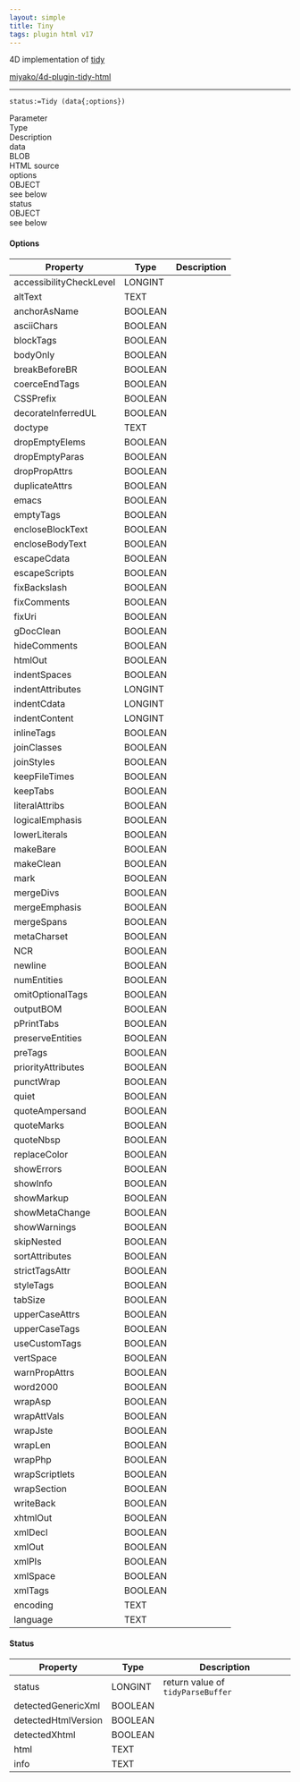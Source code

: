 ```yaml
---
layout: simple
title: Tiny
tags: plugin html v17
---
```


4D implementation of [tidy](https://github.com/htacg/tidy-html5)

[miyako/4d-plugin-tidy-html](https://github.com/miyako/4d-plugin-tidy-html5)

<!--more-->

---

```
status:=Tidy (data{;options})
```

<div class="grid">
  <div class="syntax-th cell cell--2">Parameter</div>
  <div class="syntax-th cell cell--2">Type</div>
  <div class="syntax-th cell cell--8">Description</div>
  <div class="syntax-td cell cell--2">data</div>
  <div class="syntax-td cell cell--2">BLOB</div>
  <div class="syntax-td cell cell--8">HTML source</div>  
  <div class="syntax-td cell cell--2">options</div>
  <div class="syntax-td cell cell--2">OBJECT</div>
  <div class="syntax-td cell cell--8">see below</div>  
  <div class="syntax-td cell cell--2">status</div>
  <div class="syntax-td cell cell--2">OBJECT</div>
  <div class="syntax-td cell cell--8">see below</div>      
</div>

#### Options

Property|Type|Description
------------|------|----
accessibilityCheckLevel|LONGINT|
altText|TEXT|
anchorAsName|BOOLEAN|
asciiChars|BOOLEAN|
blockTags|BOOLEAN|
bodyOnly|BOOLEAN|
breakBeforeBR|BOOLEAN|
coerceEndTags|BOOLEAN|
CSSPrefix|BOOLEAN|
decorateInferredUL|BOOLEAN|
doctype|TEXT|
dropEmptyElems|BOOLEAN|
dropEmptyParas|BOOLEAN|
dropPropAttrs|BOOLEAN|
duplicateAttrs|BOOLEAN|
emacs|BOOLEAN|
emptyTags|BOOLEAN|
encloseBlockText|BOOLEAN|
encloseBodyText|BOOLEAN|
escapeCdata|BOOLEAN|
escapeScripts|BOOLEAN|
fixBackslash|BOOLEAN|
fixComments|BOOLEAN|
fixUri|BOOLEAN|
gDocClean|BOOLEAN|
hideComments|BOOLEAN|
htmlOut|BOOLEAN|
indentSpaces|BOOLEAN|
indentAttributes|LONGINT|
indentCdata|LONGINT|
indentContent|LONGINT|
inlineTags|BOOLEAN|
joinClasses|BOOLEAN|
joinStyles|BOOLEAN|
keepFileTimes|BOOLEAN|
keepTabs|BOOLEAN|
literalAttribs|BOOLEAN|
logicalEmphasis|BOOLEAN|
lowerLiterals|BOOLEAN|
makeBare|BOOLEAN|
makeClean|BOOLEAN|
mark|BOOLEAN|
mergeDivs|BOOLEAN|
mergeEmphasis|BOOLEAN|
mergeSpans|BOOLEAN|
metaCharset|BOOLEAN|
NCR|BOOLEAN|
newline|BOOLEAN|
numEntities|BOOLEAN|
omitOptionalTags|BOOLEAN|
outputBOM|BOOLEAN|
pPrintTabs|BOOLEAN|
preserveEntities|BOOLEAN|
preTags|BOOLEAN|
priorityAttributes|BOOLEAN|
punctWrap|BOOLEAN|
quiet|BOOLEAN|
quoteAmpersand|BOOLEAN|
quoteMarks|BOOLEAN|
quoteNbsp|BOOLEAN|
replaceColor|BOOLEAN|
showErrors|BOOLEAN|
showInfo|BOOLEAN|
showMarkup|BOOLEAN|
showMetaChange|BOOLEAN|
showWarnings|BOOLEAN|
skipNested|BOOLEAN|
sortAttributes|BOOLEAN|
strictTagsAttr|BOOLEAN|
styleTags|BOOLEAN|
tabSize|BOOLEAN|
upperCaseAttrs|BOOLEAN|
upperCaseTags|BOOLEAN|
useCustomTags|BOOLEAN|
vertSpace|BOOLEAN|
warnPropAttrs|BOOLEAN|
word2000|BOOLEAN|
wrapAsp|BOOLEAN|
wrapAttVals|BOOLEAN|
wrapJste|BOOLEAN|
wrapLen|BOOLEAN|
wrapPhp|BOOLEAN|
wrapScriptlets|BOOLEAN|
wrapSection|BOOLEAN|
writeBack|BOOLEAN|
xhtmlOut|BOOLEAN|
xmlDecl|BOOLEAN|
xmlOut|BOOLEAN|
xmlPIs|BOOLEAN|
xmlSpace|BOOLEAN|
xmlTags|BOOLEAN|
encoding|TEXT|
language|TEXT|

#### Status

Property|Type|Description
------------|------|----
status|LONGINT|return value of ``tidyParseBuffer``
detectedGenericXml|BOOLEAN|
detectedHtmlVersion|BOOLEAN|
detectedXhtml|BOOLEAN|
html|TEXT|
info|TEXT|





